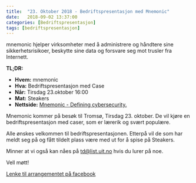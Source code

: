 ```yaml
---
title:  "23. Oktober 2018 - Bedriftspresentasjon med Mnemonic"
date:   2018-09-02 13:37:00
categories: [Bedriftspresentasjon] 
tags: [bedriftspresentasjon]
---
```

mnemonic hjelper virksomheter med å administrere og håndtere sine sikkerhetsrisikoer, beskytte sine data og forsvare seg mot trusler fra Internett.

__TL;DR:__

- **Hvem:** mnemonic
- **Hva:** Bedriftspresentasjon med Case
- **Når:** Tirsdag 23.oktober 16:00
- **Mat:** Steakers
- **Nettside:** [Mnemonic - Defining cybersecurity.](https://www.mnemonic.no/no/)

Mnemonic kommer på besøk til Tromsø, Tirsdag 23. oktober.
De vil kjøre en bedriftspresentasjon med caser, som er lærerik og svært populære.

Alle ønskes velkommen til bedriftspresentasjonen. Etterpå vil de som har meldt seg på og fått tildelt plass være med ut for å spise på Steakers.

Minner at vi også kan nåes på [td@list.uit.no](mailto:td@list.uit.no) hvis du lurer på noe.

Vell møtt!

[Lenke til arrangementet på facebook](https://www.facebook.com/events/505809643219422/)
